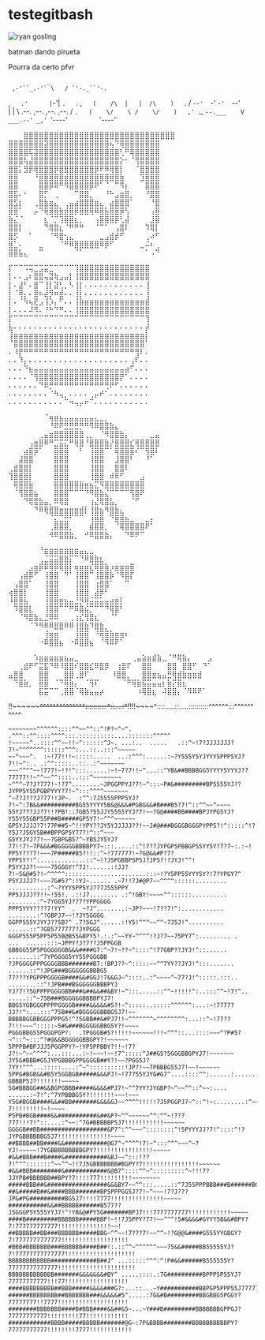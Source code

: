 # testegitbash


![ryan gosling]([http://url/to/img.png](https://cdn.discordapp.com/attachments/991463056641105960/1007055346419892275/unnamed.png))

batman dando pirueta



Pourra da certo pfvr




               _
     ,-'``_.-'` \   / `'-._``'-.
   ,`   .'      |`-'|      `.   `.
 ,`    (    /\  |   |  /\    )    `.
/       `--'  `-'   `-'  `--'       \
|                                   |
\      .--.  ,--.   ,--.  ,--.      /
 `.   (    \/    \ /    \/    )   ,'
   `._ `--.___    V    ___.--' _,'
      `'----'`         `'----'`

⠀⠀⠀⣿⣿⣿⣿⣿⣿⣿⣿⣿⣿⣿⣿⣿⣿⣿⣿⣿⣿⣿⣿⣿⣿⣿⣿⣿⣿⣿⣿⣿⣿
⣿⣿⣿⣿⣿⣿⣿⣽⣿⣿⣿⣿⣿⣿⣿⣿⣿⣿⣿⣿⢦⠙⢿⣿⣿⣿⣿⣿⣿⣿
⣿⣿⣿⣿⢯⣽⣿⣿⣿⣿⣿⣿⣿⣿⣿⣿⣿⣿⣿⣿⣿⣿⢃⠛⢿⣿⣿⣿⣿⣿
⣿⣿⣿⢧⣼⣿⣿⣿⣿⣿⣿⣿⣿⣿⣿⣿⣿⣿⣿⣿⣿⣿⡕⠂⠈⢻⣿⣿⣿⣿
⣿⣿⡅⣻⡿⢿⣿⣿⣿⡿⣿⣿⣿⣿⣿⣿⣿⡿⠟⠿⢿⣿⡇⠀⠀⠈⣿⣿⣿⣿
⣿⣿⠀⠀⠀⠘⣿⣿⣿⣿⣿⣾⣿⣿⣿⣿⣿⣿⣿⣿⣿⣿⣷⠀⠀⠀⣹⣿⣿⣿
⣿⣿⠀⠀⠀⠀⣿⣿⡿⠿⠛⠻⣿⣿⣿⣿⡿⠟⠁⠈⠀⠉⠻⡆⠀⠀⠀⣿⣿⣿
⣿⣯⠄⠂⠀⠀⣿⡋⠀⢀⠀⠀⠀⠉⣿⣿⡀⠀⠀⠘⠓⣠⣶⣿⡀⠀⠀⠘⣿⣿
⣿⣫⡆⠀⠀⢀⣿⣷⣶⣄⠀⢀⣤⣴⣿⣿⣿⣶⣄⠀⣴⣿⣿⣿⠁⠀⠀⠀⠘⣿
⣿⣿⠁⠀⠀⡤⠙⢿⣿⣿⣷⣾⣿⡿⣿⣿⢿⠿⣿⣧⣿⣿⡿⢣⠀⠀⠀⠀⢠⣿
⣷⣌⠈⠀⠀⠀⠀⣆⠈⡉⢹⣿⣿⣆⡀⠀⠀⢠⣿⣿⣿⡿⢃⣼⠀⠀⠀⠀⣸⣿
⣿⣿⡇⠀⠀⠀⠀⠙⢿⣿⣆⠈⠛⠛⠛⠀⠀⠈⠉⠁⠀⢠⣿⠇⠀⠀⠀⠹⢿⡇
⣿⡫⠀⠀⠁⠀⠀⠀⠈⠻⣿⢢⣄⠀⠀⠀⠀⠀⣀⣠⣾⡾⠋⠀⠀⠀⠀⢀⠴⠋
⣿⣁⠄⠀⠀⠀⣀⠀⠀⠀⠈⠛⠿⣿⣿⣿⣿⣿⠿⡿⠋⠀⠀⠀⠀⠀⣀⠬⠆⢀
⣿⣿⣧⣄⠀⠀⠉⠀⠀⠀⠀⠀⠀⠈⠁⠀⠀⠀⠀⠀⠀⠀⠀⠀⠀⠀⠀⠁⠠⠙

⡏⠉⠉⠩⢭⣉⣩⣭⣉⠉⠉⠉⠉⢹⣿⣿⣿⣿⣿⣿⣿⣿⣿⣿⣿⣿⣿⣿
⡇⠄⠄⣠⠆⣿⣿⢤⣽⢷⣠⣤⡇⢸⣿⣿⣿⣿⣿⣿⣿⣿⣿⣿⣿⣿⣿⣿
⡇⠄⣼⠃⠄⣿⠉⢸⡇⣽⢃⡀⠣⢸⡇⠄⠄⠄⠄⠄⠄⠄⠄⠄⠄⠄⠄⢸
⡇⠈⢿⡄⠄⣿⠦⣼⡻⠶⣾⠄⠄⢸⡇⠄⠄⠄⠄⠄⠄⠄⠄⠄⠄⠄⠄⢸
⡇⠄⠈⠳⢦⣟⣠⢸⡱⡄⠋⠄⠄⢸⣷⣶⣶⣶⣶⣶⣶⣶⣶⣶⣶⣶⣶⣾
⡇⠄⠄⠄⠼⠻⠄⠘⠓⠙⠛⠄⠄⢸⣿⣿⣿⣿⣿⣿⣿⣿⣿⣿⣿⣿⣿⣿
⡏⠉⠉⠉⠉⠉⠉⠉⠉⠉⠉⠉⠉⠉⠉⠉⠉⠉⠉⠉⠉⠉⠉⠉⠉⠉⠉⢹
⣧⠄⠄⠄⠄⠄⠄⠄⠄⠄⠄⠄⠄⠄⠄⠄⠄⠄⠄⠄⠄⠄⠄⠄⠄⠄⠄⡼
⢸⣶⣶⣶⣶⣶⣶⣶⣶⣶⣶⣶⣶⣶⣶⣶⣶⣶⣶⣶⣶⣶⣶⣶⣶⣶⣶⡇
⠈⣿⣿⣿⣿⣿⣿⣿⣿⣿⣿⣿⣿⣿⣿⣿⣿⣿⣿⣿⣿⣿⣿⣿⣿⣿⣿⠁
⠄⠸⡟⠛⠛⠛⠛⠛⠛⠛⠛⠛⠛⠛⠛⠛⠛⠛⠛⠛⠛⠛⠛⠛⠛⢻⠇⠄
⠄⠄⠹⡄⠄⠄⠄⠄⠄⠄⠄⠄⠄⠄⠄⠄⠄⠄⠄⠄⠄⠄⠄⠄⢠⠏⠄⠄
⠄⠄⠄⠙⣦⣤⣤⣤⣤⣤⣤⣤⣤⣤⣤⣤⣤⣤⣤⣤⣤⣤⣤⣴⠋⠄⠄⠄
⠄⠄⠄⠄⠈⢻⣿⣿⣿⣿⣿⣿⣿⣿⣿⣿⣿⣿⣿⣿⣿⣿⡟⠁⠄⠄⠄⠄
⠄⠄⠄⠄⠄⠄⠙⠿⡛⠛⠛⠛⠛⠛⠛⠛⠛⠛⠛⢛⠟⠋⠄⠄⠄⠄⠄⠄
⠄⠄⠄⠄⠄⠄⠄⠄⠈⠳⢤⡀⠄⠄⠄⠄⢀⡤⠞⠁⠄⠄⠄⠄⠄⠄⠄⠄
⠄⠄⠄⠄⠄⠄⠄⠄⠄⠄⠄⠉⠲⢤⡤⠖⠉⠄⠄⠄⠄⠄⠄⠄⠄⠄⠄⠄


⠀⠀⠀⠀⠀⠀⠀⠈⢶⣶⣦⣤⣤⣤⣤⣤⣤⣄⣀⡀⠀⠀⠀⠀⠀⠀⠀⠀⠀⠀
⠀⠀⠀⠀⠀⠀⠀⠀⠘⠿⠟⣛⣛⣛⡛⠛⠻⠿⣿⣿⣷⣄⠀⠀⠀⠀⠀⠀⠀⠀
⠀⠀⠀⠀⠀⠀⢀⣤⣶⣿⣿⣿⣿⣿⣿⢀⡀⠀⠈⠻⣿⣿⣷⡄⠀⠀⠀⠀⣀⣤
⠀⠀⠀⠀⢠⣶⣿⠿⠛⣉⣭⣍⠛⢿⣿⠘⣿⣿⣿⣷⡜⣿⣿⣿⣎⢿⣿⣿⣿⣿
⠀⠀⠀⣴⣿⡿⠁⠀⠀⣿⣿⣿⠀⠀⠃⠀⢸⣿⣿⠉⠁⢿⣿⣿⣿⠎⠉⢻⣿⠇
⠀⠀⣼⣿⣿⠀⠀⠀⠀⣿⣿⣿⠀⠀⠀⠀⢸⣿⣿⠀⠀⣸⣿⣿⠃⠀⠀⠘⠁⠀
⢀⣾⣿⣿⡇⠀⠀⠀⠀⣿⣿⣿⠀⠀⠀⠀⢸⣿⣿⠀⠀⣿⣿⠇⠀⠀⠀⠀⠀⠀
⢹⣿⣿⣿⡇⠀⠀⠀⠀⣿⣿⣿⠀⠀⠀⠀⢸⣿⣿⠀⠾⠿⠋⠀⠀⠀⣠⠀⠀⠀
⠀⢿⣿⣿⣷⠀⠀⠀⠀⣿⣿⣿⣿⣿⣷⣶⣦⣍⠻⣿⣿⣿⣿⣿⣿⣿⣿⠀⠀⠀
⠀⠈⢻⣿⣿⣦⠀⠀⠀⣿⣿⣿⠉⠉⠉⠙⠻⣿⣷⣌⠉⠉⠉⠉⢻⣿⠟⠀⠀⠀
⠀⠀⠀⠙⢿⣿⣷⣤⡀⠿⢿⣿⠀⠀⠀⠀⢰⣜⢿⣿⣧⡀⠀⠀⠈⠋⠀⠀⠀⠀
⠀⠀⠀⠀⠀⠙⠿⢿⣿⣿⣶⣶⣶⣶⣾⡇⢸⣿⣦⠻⣿⣷⣄⠀⠀⠀⠀⠀⠀⠀
⠀⠀⠀⠀⠀⠀⠀⠀⠈⣍⣉⣛⠋⠉⠉⠀⢸⣿⣿⠀⠙⣿⣿⣦⣀⠀⠀⣀⡄⠀
⠀⠀⠀⠀⠀⠀⠀⠀⢀⣿⣿⣿⡀⠀⠀⠀⣾⣿⣿⡀⠀⠈⢿⣿⣿⣿⣿⠟⠁⠀
⠀⠀⠀⠀⠀⠀⠀⠀⠺⠿⣿⣿⣷⡀⠀⠚⠿⣿⣿⣷⡄⠀⠀⠙⠿⠟⠉⠀⠀⠀


⠀⠀⠀⠀⠀⠀⠘⣶⣶⣶⣶⣶⣶⣶⣤⣄⣀⠀⠀⠀⠀⠀⠀⠀⠀
⠀⠀⠀⠀⠀⠀⢀⣈⣭⣭⣿⣿⡍⠉⠙⠿⣿⣷⣆⠀⠀⠀⠀⠀⠀
⠀⠀⠀⠀⣠⣶⡿⠿⢿⡿⢿⣿⡇⢶⣶⣶⣎⢿⣿⣷⡰⣶⣶⣶⣿
⠀⠀⢠⣾⡿⠋⠀⢸⣿⣿⠀⠙⠁⢸⣿⣿⠉⢸⣿⣿⡷⠈⠻⣿⡏
⠀⢠⣿⣿⠁⠀⠀⢸⣿⣿⠀⠀⠀⢸⣿⣿⠀⢰⣿⣿⠁⠀⠀⠉⠀
⢴⣿⣿⡇⠀⠀⠀⢸⣿⣿⠀⠀⠀⢸⣿⣿⠀⣼⡿⠃⠀⠀⠀⠀⠀
⠸⣿⣿⣧⠀⠀⠀⢸⣿⣿⣶⣦⣤⣘⡻⢿⣬⣭⣥⣤⣴⣶⡇⠀⠀
⠀⠹⣿⣿⣇⠀⠀⢸⣿⣿⠉⠉⠛⠿⣿⣮⡉⠉⠉⠙⢿⣿⠃⠀⠀
⠀⠀⠈⠻⣿⣷⣄⣘⠿⠿⠀⠀⢀⢰⣎⢻⣿⣆⠀⠀⠈⠁⠀⠀⠀
⠀⠀⠀⠀⠈⠙⠻⠿⠿⣿⣿⠿⠿⢸⣿⣷⠹⣿⣷⡀⠀⠀⠀⠀⠀
⠀⠀⠀⠀⠀⠀⠀⢸⣶⣶⠀⠀⠀⢸⣿⣿⠀⠘⢿⣿⣷⣶⣶⠆⠀
⠀⠀⠀⠀⠀⠀⠐⠿⣿⣿⣦⠀⠐⠿⣿⣿⣦⠀⠈⠻⠿⠟⠁⠀⠀


⠀⠀⠀⠀⠀⠱⣶⣶⣶⣶⣶⣦⣤⣀⠀⠀⠀⠀⠀⠀
⠀⠀⠀⠀⢀⣤⣵⣶⣾⣷⣀⠈⠛⢿⣷⡄⠀⠀⠀⣠
⠀⠀⢀⣾⠟⠋⣭⣯⠙⠿⠸⣿⣿⠎⣿⣿⣎⠿⣿⡿
⠀⢰⣿⠏⠀⠀⣿⣿⠀⠀⠀⣿⣿⠀⣿⣿⠋⠀⠙⠁
⣤⣿⣿⠀⠀⠀⣿⣿⠀⠀⠀⣿⣿⢀⣿⠏⠀⠀⠀⠀
⠸⣿⣿⡀⠀⠀⣿⣿⣶⣦⣤⣛⢿⣾⣷⣶⣶⣾⠀⠀
⠀⠙⣿⣷⡀⠀⣿⣿⠀⠈⠙⢿⣷⡄⠀⠈⢻⠏⠀⠀
⠀⠀⠈⠛⢿⣷⣯⣭⣤⣤⡆⣷⡝⣿⣆⠀⠀⠀⠀⠀
⠀⠀⠀⠀⠀⠀⣯⣭⠉⠉⢀⣿⣿⠈⢿⣷⣤⣤⡴⠀
⠀⠀⠀⠀⠀⠰⢿⣿⣆⠀⠼⣿⣿⡄⠈⠻⠿⠟⠁⠀

!!~~~~~~~~^^^^^^^^^^^^^^:::::::::::^::....:^~~!!!!~~~~^::::.....::.....::::::::::^^^^^^:::^^^^^^^^^^
~~~~~~~~~^^^^^^^^^^:::::::::::^~~:......       ..::^~!!!~~^::::::::...::::::::::::^^:::::::::^^^^^^^
~~~~~~~~^^^^^^::::^^~~^^::^!P?~^~^.                   .^^^::^^::::^^^^:::.::::::::::....:::::::^^^^^
!~~~~~^..::::^^~~!!~^::::::^J~. ...:..  .....   .::^~!7?JJJJJJJ?7!~^^^^^^^::::::^^^:...::..:::^~~~~~
~~^~~~^.  :~!77!!!~:::::.....  ...:^^^:......:~?Y555Y5YJYYY5PPP5YJ?7!!~^:.. .:^^:::::..::..:^~~~~~~~
~~~^^^^~~!777!~!?!^:::......:~!~7?7!!~^...::^YB&##BBBBGG5YYYY5YYYJ??77777!!~^^~~^^::::..:::^~~~~~~~~
~^^^~7?J?777!~!?7^........~JPGGPPYJ?7!~^:::~P#&#########BP5555YJ??JYPP5Y55PGBPYYY?7!~^:::^^^^~~~~~~~
^~7?J???J?77!!JP~.  :^^:7J5555PPP5YJ?7!~^:7B&&##########BG55YYYY5B&@&&&#PGBG&&#B###B5?7!^::^^~~^~~~~
55YJ???JJ?7!!?PB!::7GB5?55JJY5555YYJ?7!~~?G@####BB####BPJYPG5YJ?Y55Y55GBP55P##B#####GP5Y7!~^^^~~~~~~
GP5YJJJJ?7!77P##5~^!!YPY??JY5YJJJJJ??!~~J#@###BGGGBGGGPYPP5?!^:::::^!?Y5J?J5GY5B##BPPGP5Y77?!^::^~~~
G5YYJYJ?7!~~?GBP&B5?^~YB5JY5YJ?77!!7!~7P&&&#BGGGGGBBBBPY7~:::.....::^!7??JYPGP5PBBGP55YY5Y?7?7~:.:~!
PP5Y???7!~~~7P#####B5?!!::^~!777777!~?G@&&#P?7?YPP5Y?!^:.............::^~!?J5PGBBP5P5J?JP5?!?JYJ!^^!
P5YYJJ?!~~~~75GGGY!^7J!......:!JJ?7!~5&@#5?!~^^^^^::::::.................:::~!?Y5PP55YYY5Y?!7?YPGY7^
P5YJJJJ?!~~~7G#5?^:!YJ~...... .~7!!7J#@P7~~^^^^::::::.........    ...........:^~?YYY5PP5YJ?77J555PPY
PP5JJJJ?7!!~!55!. .:!J7........ .:^!GBY!~~~~^^::::::..........         ........:^~7YGG5YJ?77?YPPGGGG
PPP5YYY????7!YY^  .  ~?J^........:~JP?~~~!7??7!^:............            ........:^?GBPJ7~~!?JY5GGGG
GGPP555YJYYJ??5B?^ .7?5GJ^......:!Y5!^^^~~^^~7J5J!^..........             ......::^?GB5?77777?JYPGGG
GGGP555P5PP5P55B@B55&BPY5!.:.:^~~YY~^^^^!?J?7~~75PY7^:......... .   ...  ......:::~JPPY?J?7??J5PPGGB
GBBGG55P5PGGGGGGB&&&####G7:^~7!~??~^::::^!77GBP??JYJ!^::......          .......::^7YPGGGG5YY55PGGGBB
?JPGGGGPPPGGGGBBB#######B7:!BPJ??~^:::::~~^^7YY??JYJ!^:::.......        ......::^!JPG###BGGGGGGBBBG5
77???YPGPPPGGGGB####&&#GGJ!7&&GJ~^::::..:^~~~~^~77?J!^:::::.:::..    ........::^!JPB###BGGGGGGBBBPYJ
YJ?7!?5GPPPPGGGGBB###&##&&##&BY!~^:::.....::^^~!!!!!^:..:::^^~!7!^..  .....::^~75B###BGGGGGBBBBPYJ7!
BBG5YGBGGGPPPPGGGGB####&&&&&#5?!~^:::::..:::::^^^^^^:...:~!7777?JJ?!^:...:::^75B##&#BGGGGGBBBG5J7!~~
BBBBBGGBBGGGPPPG5!^?5GBB##&#PJ7!!~^^^^^^^~^^^^^^^^:...::^~!77??7!!!~~~^:::::~5#&###BGGGGGBBG5Y?!~~~~
PGGGBBG55PGGGPGP?:  .7PGGGB#5?!!!!!~~~~~~!!!~^^^::...::::~~~^?P#5?~^::^~:::^?#@&&BGGGGGBBGPY?!~~~~~~
5PPPB#BPJJJ5PGGPPY?~!YP5PPBBY?!!~!7?J?!~^~~^^^^:...:::...:~!~~~!~~!7^:::::^J##G5?5GGGBBGPYJ7!~~~~~~~
JY5G#BBB#G5JYPGBBBGPPGGGGB##Y?!~~?PGG5J?7YY!^^^...:::::....:^~^::::::::::!JP?!~~7PBBBG55J7!~~!~~~~~~
5PPG#BGB&&#B5Y5GGBGB#####&&&PJ!~!77755YJYG#G7^....::::^^:......:......:^7YJ:..^?GBBBP5J?!!!!!!!~~~~~
5G#BBBGG##&&BGPGBBB#####&&&&#PJ7!~^^7YY?JYGBP?~^~~^^::^~~:.... ......:~7!^:^7YPBBBG5Y?!!!!!!!~~~!~~~
Y5G#BGGB####&&##BB#######&&&&GJ~~^^^^!!!!!7J5PGGPJ7~^::^!~:........:^~~::!YB##BBGPY?7!!!!!!!!!~!~~~~
P5PB#BGB####&&###########&##&P?~^^~~~~~~^^:^^~!???777!!!7!^::....:^~~:^7G#BBBBBP5J7!!!!!!!!!!!~~~~~~
GGGGB##BB###################&P7^:^^~~~^::::::::^!5PYYYJJ?7!^::::^!?JYPGBBBBBBG5J7!!!!!!!!!!!!!!!~~~~
##BBBB##BB####&&############@G7^~^^^^!7!~^:::^^^~~~^~?YJ!~~~~~!7YGBBBBBBBBBGPY?!!!!!!!!!!!!!!!!~~~~~
#&&#BBB###B####&############&BJ~~^:::!??7!^^^:::::::^~~^^~!!7J5GBBBBBBB#BGPY?7!!!!!!!!!!!!!!!!~~~~~~
#&&#BBB########&############&@B7^::::^^~^:::::::::^~!!!7?JJYPB#BBBBBB##BPY?7!!!!777!!!!!!!!!~~~~~~~~
#####BBB##&#################&&&BY7~~^^:::.....::^7J55PPPBBB###B######BG5J7!!!!77!!!!!!!!!!!!~~~~~~~~
##&#####B##&####BBB#######BP5PPPGG5J?7!~^~~~!7?J???JP&#PG##########BG5J7!!!!7777!!!!!!!!!!!!!!!~~~~~
###########&&##BBBBB######B577??J5GGGP5Y555YYJ7!^!YB&@#PY5G#######BPJ7!!!7777777777!!!!!!!!!!!!~~~~~
####B#########BBBBBB#####BBP!~!!7J5PPY?77!~~^^^!5#&&&&#GYYY5B&&#BPY?7!777777777777!!!!!!!!!!!!!!!~~!
##BBBBB##BB###BBBBBB#####BBG~^^~~!7???7!~~^^~!?G@@&####G555YYGBGY?7!7777777777777!!!!!!!!!!!!!!!!!!!
#BBB#BBBBBBB###BBBBBB####B##!:.::^^~^^^^^^~~~75&&#####BB55555YJ?7!77777777777777!!!!!!!!!!!!!!!!!!!!
BBBBBBBBBBBB#############B##J^ ...:::::^^^:^!P#&&######B555555Y?77777777777777!!!!!!!!!!!!!!!!!!!!!!
BBBBBBBBBBBBB#######&&&&&&&#BY^ .....::::.:7G##########BPPP5P55YJ?77777777777!!!77!!!!!!!!!!!!!!!!!!
####BBBBBBBBB##BBB#####&&&&###G?:...::...~Y###########BBPGP5PPP55J777777777!!!777!!!!!!!!!!!!!!!!!!!
######BBBBBBBB##BBBBBBB###&&&&&#5^.....:7G&#B#########BBGBBG5PGGY?77777777!!7777!!!!!!!!!!!!!!!!!!!!
########BBBBBBB####B#BBB####&&##&5~...~Y###B#########BBBBBBBGPPGJ?77777777777!!!!!!!!!77!!!!!!!!!!!!
############BBBB#####BBBBB#######@G~:7P&BBBB########BBBBBBBBBBPY?77777777777!!!!!!!!7777!!!!!!!!!!!!
